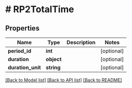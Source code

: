 # # RP2TotalTime

## Properties

Name | Type | Description | Notes
------------ | ------------- | ------------- | -------------
**period_id** | **int** |  | [optional]
**duration** | **object** |  | [optional]
**duration_unit** | **string** |  | [optional]

[[Back to Model list]](../../README.md#models) [[Back to API list]](../../README.md#endpoints) [[Back to README]](../../README.md)
